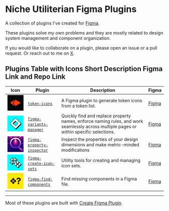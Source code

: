 # Niche Utiliterian Figma Plugins

A collection of plugins I've created for [Figma](https://www.figma.com/).

These plugins solve my own problems and they are mostly related to design system management and component organization.

If you would like to collaborate on a plugin, please open an issue or a pull request. Or reach out to me on [X](https://x.com/0xA3K5). 

## Plugins Table with Icons Short Description Figma Link and Repo Link

| Icon | Plugin | Description | Figma |
| --- | --- | --- | --- |
| ![Token Icons](https://raw.githubusercontent.com/0xA3K5/token-icons/main/apps/figma-plugin/src/assets/icon.png) | [`token-icons`](https://github.com/0xA3K5/token-icons/tree/main/apps/figma-plugin) | A Figma plugin to generate token icons from a token list. | [Figma](https://www.figma.com/community/plugin/1170720285035693761/token-icons) |
| ![Variants Manager](https://raw.githubusercontent.com/0xA3K5/figma-plugins/main/plugins/figma-variants-manager/assets/icon.png) | [`figma-variants-manager`](https://github.com/0xA3K5/figma-plugins/tree/main/plugins/figma-variants-manager) | Quickly find and replace property names, enforce naming rules, and work seamlessly across multiple pages or within specific selections. | [Figma](https://www.figma.com/community/plugin/1341787472715232173/variants-manager) |
| ![Property Inspector](https://raw.githubusercontent.com/0xA3K5/figma-plugins/main/plugins/figma-property-inspector/assets/icon.png) | [`figma-property-inspector`](https://github.com/0xA3K5/figma-plugins/tree/main/plugins/figma-property-inspector) | Inspect the properties of your design dimensions and make metric-minded modifications | [Figma](https://www.figma.com/community/plugin/1300926061062623974/property-inspector) |
| ![Create Icon Sets](https://raw.githubusercontent.com/0xA3K5/figma-plugins/main/plugins/figma-create-icon-sets/assets/icon.png) | [`figma-create-icon-sets`](https://github.com/0xA3K5/figma-plugins/tree/main/plugins/figma-create-icon-sets) | Utility tools for creating and managing icon sets. | [Figma](https://www.figma.com/community/plugin/1349378343489934738/Create-Icon-Sets) |
| ![Find Missing Components](https://raw.githubusercontent.com/0xA3K5/figma-plugins/main/plugins/figma-find-components/assets/icon.png) | [`figma-find-components`](https://github.com/0xA3K5/figma-plugins/tree/main/plugins/figma-find-components) | Find missing components in a Figma file. | [Figma](https://www.figma.com/community/plugin/1311320340932189692/find-missing-components) |


---
Most of these plugins are built with [Create Figma Plugin](https://yuanqing.github.io/create-figma-plugin/).